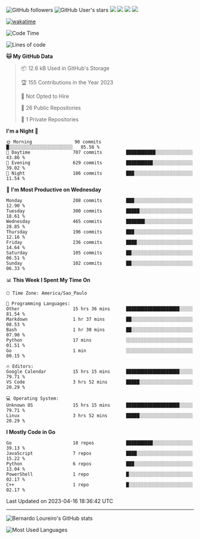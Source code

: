 ![GitHub followers](https://img.shields.io/github/followers/bernardolm?style=for-the-badge&label=GitHub%20followers) ![GitHub User's stars](https://img.shields.io/github/stars/bernardolm?style=for-the-badge&label=GitHub%20User's%20stars) [![](https://img.shields.io/static/v1?logo=linkedin&label=LinkedIn&message=bernardolm&color=0A66C2&style=for-the-badge)](https://www.linkedin.com/in/bernardolm) [![](https://img.shields.io/static/v1?logo=lastdotfm&label=last.fm&message=bernardolm&color=D51007&style=for-the-badge)](https://www.last.fm/user/bernardolm) [![](https://img.shields.io/static/v1?logo=spotify&label=spotify&message=bernardolou&color=1ED760&style=for-the-badge)](https://open.spotify.com/user/bernardolou) [![](https://img.shields.io/static/v1?logo=awesomelists&label=My%20awesome%20stars&message=⭐⭐⭐&color=FC60A8&style=for-the-badge)](https://github.com/bernardolm/awesome-stars)

[![wakatime](https://wakatime.com/badge/user/186868b7-2443-4b6b-ae40-3d29d342e88e.svg)](https://wakatime.com/@186868b7-2443-4b6b-ae40-3d29d342e88e)

<!--START_SECTION:waka-->
![Code Time](http://img.shields.io/badge/Code%20Time-2%2C278%20hrs%2030%20mins-blue)

![Lines of code](https://img.shields.io/badge/From%20Hello%20World%20I%27ve%20Written-3.1%20million%20lines%20of%20code-blue)

**🐱 My GitHub Data** 

> 📦 12.6 kB Used in GitHub's Storage 
 > 
> 🏆 155 Contributions in the Year 2023
 > 
> 🚫 Not Opted to Hire
 > 
> 📜 26 Public Repositories 
 > 
> 🔑 1 Private Repositories 
 > 
**I'm a Night 🦉** 

```text
🌞 Morning                90 commits          █░░░░░░░░░░░░░░░░░░░░░░░░   05.58 % 
🌆 Daytime                707 commits         ███████████░░░░░░░░░░░░░░   43.86 % 
🌃 Evening                629 commits         ██████████░░░░░░░░░░░░░░░   39.02 % 
🌙 Night                  186 commits         ███░░░░░░░░░░░░░░░░░░░░░░   11.54 % 
```
📅 **I'm Most Productive on Wednesday** 

```text
Monday                   208 commits         ███░░░░░░░░░░░░░░░░░░░░░░   12.90 % 
Tuesday                  300 commits         █████░░░░░░░░░░░░░░░░░░░░   18.61 % 
Wednesday                465 commits         ███████░░░░░░░░░░░░░░░░░░   28.85 % 
Thursday                 196 commits         ███░░░░░░░░░░░░░░░░░░░░░░   12.16 % 
Friday                   236 commits         ████░░░░░░░░░░░░░░░░░░░░░   14.64 % 
Saturday                 105 commits         ██░░░░░░░░░░░░░░░░░░░░░░░   06.51 % 
Sunday                   102 commits         ██░░░░░░░░░░░░░░░░░░░░░░░   06.33 % 
```


📊 **This Week I Spent My Time On** 

```text
🕑︎ Time Zone: America/Sao_Paulo

💬 Programming Languages: 
Other                    15 hrs 36 mins      ████████████████████░░░░░   81.54 % 
Markdown                 1 hr 37 mins        ██░░░░░░░░░░░░░░░░░░░░░░░   08.53 % 
Bash                     1 hr 30 mins        ██░░░░░░░░░░░░░░░░░░░░░░░   07.90 % 
Python                   17 mins             ░░░░░░░░░░░░░░░░░░░░░░░░░   01.51 % 
Go                       1 min               ░░░░░░░░░░░░░░░░░░░░░░░░░   00.15 % 

🔥 Editors: 
Google Calendar          15 hrs 15 mins      ████████████████████░░░░░   79.71 % 
VS Code                  3 hrs 52 mins       █████░░░░░░░░░░░░░░░░░░░░   20.29 % 

💻 Operating System: 
Unknown OS               15 hrs 15 mins      ████████████████████░░░░░   79.71 % 
Linux                    3 hrs 52 mins       █████░░░░░░░░░░░░░░░░░░░░   20.29 % 
```

**I Mostly Code in Go** 

```text
Go                       18 repos            ██████████░░░░░░░░░░░░░░░   39.13 % 
JavaScript               7 repos             ████░░░░░░░░░░░░░░░░░░░░░   15.22 % 
Python                   6 repos             ███░░░░░░░░░░░░░░░░░░░░░░   13.04 % 
PowerShell               1 repo              █░░░░░░░░░░░░░░░░░░░░░░░░   02.17 % 
C++                      1 repo              █░░░░░░░░░░░░░░░░░░░░░░░░   02.17 % 
```




 Last Updated on 2023-04-16 18:36:42 UTC
<!--END_SECTION:waka-->

---

![Bernardo Loureiro's GitHub stats](https://github-readme-stats.vercel.app/api?username=bernardolm&count_private=true&show_icons=true&theme=nightowl&include_all_commits=true)

![Most Used Languages](https://github-readme-stats.vercel.app/api/top-langs/?username=bernardolm&theme=nightowl&langs_count=99)
